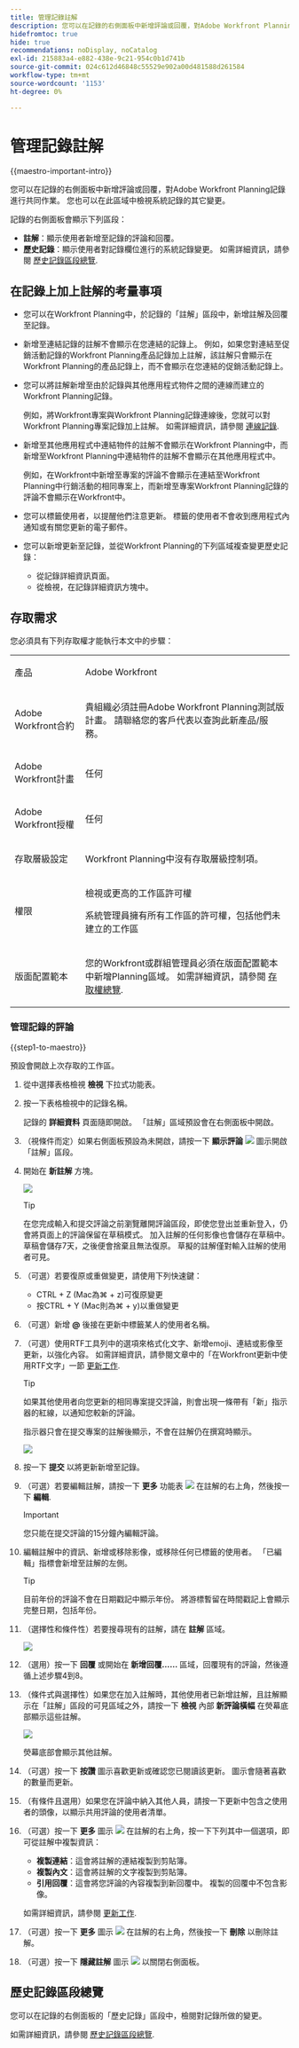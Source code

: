 ```yaml
---
title: 管理記錄註解
description: 您可以在記錄的右側面板中新增評論或回覆，對Adobe Workfront Planning記錄進行共同作業。 您也可以在此區域中檢視系統記錄的其它變更。
hidefromtoc: true
hide: true
recommendations: noDisplay, noCatalog
exl-id: 215883a4-e882-438e-9c21-954c0b1d741b
source-git-commit: 024c612d46848c55529e902a00d481588d261584
workflow-type: tm+mt
source-wordcount: '1153'
ht-degree: 0%

---
```


# 管理記錄註解

{{maestro-important-intro}}

<!--update the metadata with real information when making this available in TOC and in the left nav-->

<!--update the system updates articles when we release to open beta - check the long commenting stream article list and see articles that document where in the system we have system updates; "Maestro records" should be there-->

<!--<span class="preview">The highlighted information on this page refers to functionality not yet generally available. It is available only in the Preview environment for all customers. </span>

<span class="preview">For information about the current release schedule, see [First Quarter 2024 release overview](/help/quicksilver/product-announcements/product-releases/24-q1-release-activity/24-q1-release-overview.md).</span> -->

您可以在記錄的右側面板中新增評論或回覆，對Adobe Workfront Planning記錄進行共同作業。 您也可以在此區域中檢視系統記錄的其它變更。

記錄的右側面板會顯示下列區段：

* **註解**：顯示使用者新增至記錄的評論和回覆。
* **歷史記錄**：顯示使用者對記錄欄位進行的系統記錄變更。 如需詳細資訊，請參閱 [歷史記錄區段總覽](/help/quicksilver/maestro/records/history-section-overview.md).

## 在記錄上加上註解的考量事項

* 您可以在Workfront Planning中，於記錄的「註解」區段中，新增註解及回覆至記錄。

* 新增至連結記錄的註解不會顯示在您連結的記錄上。 例如，如果您對連結至促銷活動記錄的Workfront Planning產品記錄加上註解，該註解只會顯示在Workfront Planning的產品記錄上，而不會顯示在您連結的促銷活動記錄上。

* 您可以將註解新增至由於記錄與其他應用程式物件之間的連線而建立的Workfront Planning記錄。

  例如，將Workfront專案與Workfront Planning記錄連線後，您就可以對Workfront Planning專案記錄加上註解。 如需詳細資訊，請參閱 [連線記錄](/help/quicksilver/maestro/records/connect-records.md).

* 新增至其他應用程式中連結物件的註解不會顯示在Workfront Planning中，而新增至Workfront Planning中連結物件的註解不會顯示在其他應用程式中。

  例如，在Workfront中新增至專案的評論不會顯示在連結至Workfront Planning中行銷活動的相同專案上，而新增至專案Workfront Planning記錄的評論不會顯示在Workfront中。

* 您可以標籤使用者，以提醒他們注意更新。 標籤的使用者不會收到應用程式內通知或有關您更新的電子郵件。 <!--this might change??-->

<!--replace the bullet above with this: * You can tag users to bring their attention to an update. Tagged users receive an in-app notification or an email notification about your update. 
   The following scenario exists:   

   * Adobe Unified Experience users receive both an in-app notification and an email notification. 
   * Users who are not in the Adobe Unified Experience receive only an email notification. 

      For information, see [Adobe Workfront Planning notifications: article index](/help/quicksilver/maestro/notifications/notifications-information.md)
   
      To determine whether your company is using the Adobe Unified Experience, see [Adobe Unified Experience for Workfront](/help/quicksilver/workfront-basics/navigate-workfront/workfront-navigation/adobe-unified-experience.md).
      -->

* 您可以新增更新至記錄，並從Workfront Planning的下列區域複查變更歷史記錄：

   * 從記錄詳細資訊頁面。
   * 從檢視，在記錄詳細資訊方塊中。

## 存取需求

您必須具有下列存取權才能執行本文中的步驟：

<table style="table-layout:auto">
 <col>
 </col>
 <col>
 </col>
 <tbody>
    <tr>
<tr>
<td>
   <p> 產品</p> </td>
   <td>
   <p> Adobe Workfront</p> </td>
  </tr>  
 <td role="rowheader"><p>Adobe Workfront合約</p></td>
   <td>
<p>貴組織必須註冊Adobe Workfront Planning測試版計畫。 請聯絡您的客戶代表以查詢此新產品/服務。 </p>
   </td>
  </tr>
  <tr>
   <td role="rowheader"><p>Adobe Workfront計畫</p></td>
   <td>
<p>任何</p>
   </td>
  </tr>
  <tr>
   <td role="rowheader"><p>Adobe Workfront授權</p></td>
   <td>
   <p>任何</p> 
  </td>
  </tr>

<tr>
   <td role="rowheader"><p>存取層級設定</p></td>
   <td> <p>Workfront Planning中沒有存取層級控制項。 </p>  
</td>
  </tr>
<tr>
   <td role="rowheader"><p>權限</p></td>
   <td> <p>檢視或更高的工作區許可權</a> </p>  
   <p>系統管理員擁有所有工作區的許可權，包括他們未建立的工作區</p>
</td>
  </tr>

<tr>
   <td role="rowheader"><p>版面配置範本</p></td>
   <td> <p>您的Workfront或群組管理員必須在版面配置範本中新增Planning區域。 如需詳細資訊，請參閱 <a href="../access/access-overview.md">存取權總覽</a>. </p>  
</td>
  </tr>
 </tbody>
</table>

### 管理記錄的評論

{{step1-to-maestro}}

預設會開啟上次存取的工作區。
1. 從中選擇表格檢視 **檢視** 下拉式功能表。
1. 按一下表格檢視中的記錄名稱。

   記錄的 **詳細資料** 頁面隨即開啟。 「註解」區域預設會在右側面板中開啟。

1. （視條件而定）如果右側面板預設為未開啟，請按一下 **顯示評論** ![](assets/show-comments-icon.png) 圖示開啟「註解」區段。

1. 開始在 **新註解** 方塊。

   ![](assets/empty-comment-box-on-record.png)

   >[!TIP]
   >
   >在您完成輸入和提交評論之前瀏覽離開評論區段，即使您登出並重新登入，仍會將頁面上的評論保留在草稿模式。 加入註解的任何影像也會儲存在草稿中。 草稿會儲存7天，之後便會捨棄且無法復原。 草擬的註解僅對輸入註解的使用者可見。

1. （可選）若要復原或重做變更，請使用下列快速鍵：
   * CTRL + Z (Mac為⌘ + z)可復原變更
   * 按CTRL + Y (Mac則為⌘ + y)以重做變更
1. （可選）新增 **@** 後接在更新中標籤某人的使用者名稱。

   <!--Adobe Unified Experience users can receive an in-app and an email notification when they are tagged. All other users receive an email when they are tagged. For more information, see the section [Considerations about commenting on a record](#considerations-about-commenting-on-a-record) in this article. -->

1. （可選）使用RTF工具列中的選項來格式化文字、新增emoji、連結或影像至更新，以強化內容。 如需詳細資訊，請參閱文章中的「在Workfront更新中使用RTF文字」一節 [更新工作](../../workfront-basics/updating-work-items-and-viewing-updates/update-work.md).

   >[!TIP]
   >
   >如果其他使用者向您更新的相同專案提交評論，則會出現一條帶有「新」指示器的紅線，以通知您較新的評論。
   >
   >指示器只會在提交專案的註解後顯示，不會在註解仍在撰寫時顯示。
   >
   >![](assets/new-line-indicator-comments.png)

1. 按一下 **提交** 以將更新新增至記錄。
1. （可選）若要編輯註解，請按一下 **更多** 功能表 ![](assets/more-menu.png) 在註解的右上角，然後按一下 **編輯**.

   >[!IMPORTANT]
   >
   >您只能在提交評論的15分鐘內編輯評論。

1. 編輯註解中的資訊、新增或移除影像，或移除任何已標籤的使用者。 「已編輯」指標會新增至註解的左側。

   >[!TIP]
   >
   >目前年份的評論不會在日期戳記中顯示年份。 將游標暫留在時間戳記上會顯示完整日期，包括年份。

1. （選擇性和條件性）若要搜尋現有的註解，請在 **註解** 區域。

   ![](assets/search-box-for-comments-area.png)

1. （選用）按一下 **回覆** 或開始在 **新增回覆……** 區域，回覆現有的評論，然後遵循上述步驟4到8。 <!--(**************accurate??***********)-->

1. （條件式與選擇性）如果您在加入註解時，其他使用者已新增註解，且註解顯示在「註解」區段的可見區域之外，請按一下 **檢視** 內部 **新評論橫幅** 在熒幕底部顯示這些註解。

   ![](assets/new-comments-banner-on-record.png)

   熒幕底部會顯示其他註解。

1. （可選）按一下 **按讚** 圖示喜歡更新或確認您已閱讀該更新。 圖示會隨著喜歡的數量而更新。
1. （有條件且選用）如果您在評論中納入其他人員，請按一下更新中包含之使用者的頭像，以顯示共用評論的使用者清單。
1. （可選）按一下 **更多** 圖示 ![](assets/more-menu.png) 在註解的右上角，按一下下列其中一個選項，即可從註解中複製資訊：

   * **複製連結**：這會將註解的連結複製到剪貼簿。
   * **複製內文**：這會將註解的文字複製到剪貼簿。
   * **引用回覆**：這會將您評論的內容複製到新回覆中。 複製的回覆中不包含影像。

   如需詳細資訊，請參閱 [更新工作](../../workfront-basics/updating-work-items-and-viewing-updates/update-work.md).
1. （可選）按一下 **更多** 圖示 ![](assets/more-menu.png) 在註解的右上角，然後按一下 **刪除** 以刪除註解。
1. （可選）按一下 **隱藏註解** 圖示 ![](assets/hide-comments-icon.png) 以關閉右側面板。

## 歷史記錄區段總覽

您可以在記錄的右側面板的「歷史記錄」區段中，檢閱對記錄所做的變更。

如需詳細資訊，請參閱 [歷史記錄區段總覽](/help/quicksilver/maestro/records/history-section-overview.md).
